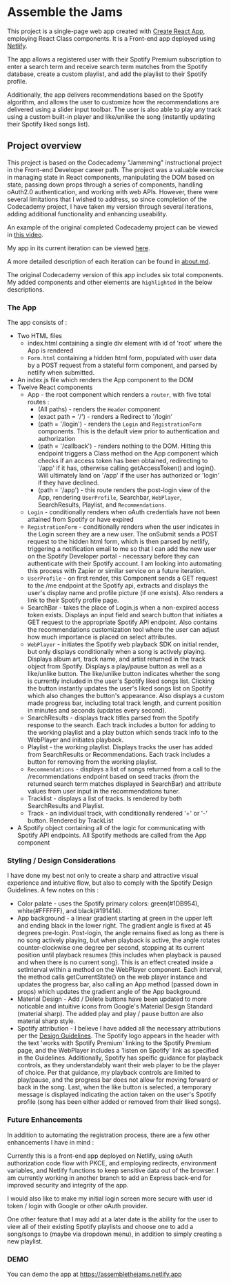 # Assemble the Jams

This project is a single-page web app created with [Create React App](https://create-react-app.dev/), employing React Class components.  It is a Front-end app deployed using [Netlify](https://www.netlify.com/).

The app allows a registered user with their Spotify Premium subscription to enter a search term and receive search term matches from the Spotify database, create a custom playlist, and add the playlist to their Spotify profile. 

Additionally, the app delivers recommendations based on the Spotify algorithm, and allows the user to customize how the recommendations are delivered using a slider input toolbar. The user is also able to play any track using a custom built-in player and like/unlike the song (instantly updating their Spotify liked songs list).

## Project overview

This project is based on the Codecademy "Jammming" instructional project in the Front-end Developer career path.  The project was a valuable exercise in managing state in React components, manipulating the DOM based on state, passing down props through a series of components, handling oAuth2.0 authentication, and working with web APIs.  However, there were several limitations that I wished to address, so since completion of the Codecademy project, I have taken my version through several iterations, adding additional functionality and enhancing useability.

An example of the original completed Codecademy project can be viewed in [this video](https://youtu.be/yn0o9YVAzNY).

My app in its current iteration can be viewed [here](https://youtu.be/fMgUQI0HRTk).

A more detailed description of each iteration can be found in [about.md](https://github.com/sds-smith/assemble-the-jams/blob/main/about.md).

The original Codecademy version of this app includes six total components.  My added components and other elements are `highlighted` in the below descriptions.

### The App

The app consists of :

  * Two HTML files
    - index.html containing a single div element with id of 'root' where the App is rendered
    - `Form.html` containing a hidden html form, populated with user data by a POST request from a stateful form component, and parsed by netlify when submitted.
  * An index.js file which renders the App component to the DOM
  * Twelve React components 
    - App - the root component which renders a `router`, with five total routes : 
        + (All paths) - renders the `Header` component
        + (exact path = '/') - renders a Redirect to '/login'
        + (path = '/login') - renders the `Login` and `RegistrationForm` components.  This is the default view prior to authentication and authorization
        + (path = '/callback') - renders nothing to the DOM.  Hitting this endpoint triggers a Class method on the App component which checks if an access token has been obtained, redirecting to '/app' if it has, otherwise calling getAccessToken() and login(). Will ultimately land on '/app' if the user has authorized or 'login' if they have declined.
        + (path = '/app') - this route renders the post-login view of the App, rendering `UserProfile`, Searchbar, `WebPlayer`, SearchResults, Playlist, and `Recommendations`.
    - `Login` - conditionally renders when oAuth credentials have not been attained from Spotify or have expired
    - `RegistrationForm` - conditionally renders when the user indicates in the Login screen they are a new user. The onSubmit sends a POST request to the hidden html form, which is then parsed by netlify, triggering a notification email to me so that I can add the new user on the Spotify Developer portal - necessary before they can authenticate with their Spotify account. I am looking into automating this process with Zapier or similar service on a future iteration.
    - `UserProfile` - on first render, this Component sends a GET request to the /me endpoint at the Spotify api, extracts and displays the user's display name and profile picture (if one exists).  Also renders a link to their Spotify profile page.
    - SearchBar - takes the place of Login.js when a non-expired access token exists.  Displays an input field and search button that initiates a GET request to the appropriate Spotify API endpoint. Also contains the recommendations customization tool where the user can adjust how much importance is placed on select attributes.
    - `WebPlayer` - initiates the Spotify web playback SDK on initial render, but only displays conditionally when a song is actively playing.  Displays album art, track name, and artist returned in the track object from Spotify.  Displays a play/pause button as well as a like/unlike button.  The like/unlike button indicates whether the song is currently included in the user's Spotify liked songs list.  Clicking the button instantly updates the user's liked songs list on Spotify which also changes the button's appearance. Also displays a custom made progress bar, including total track length, and current position in minutes and seconds (updates every second).
    - SearchResults - displays track titles parsed from the Spotify response to the search.  Each track includes a button for adding to the working playlist and a play button which sends track info to the WebPlayer and initiates playback.
    - Playlist - the working playlist.  Displays tracks the user has added from SearchResults or Recommendations.  Each track includes a button for removing from the working playlist.
    - `Recommendations` - displays a list of songs returned from a call to the /recommendations endpoint based on seed tracks (from the returned search term matches displayed in SearchBar) and attribute values from user input in the recommendations tuner.
    - Tracklist - displays a list of tracks.  Is rendered by both SearchResults and Playlist.
    - Track - an individual track, with conditionally rendered '+' or '-' button.  Rendered by TrackList
  * A Spotify object containing all of the logic for communicating with Spotify API endpoints.  All Spotify methods are called from the App component

### Styling / Design Considerations

I have done my best not only to create a sharp and attractive visual experience and intuitive flow, but also to comply with the Spotify Design Guidelines.  A few notes on this :

  * Color palate - uses the Spotify primary colors: green(#1DB954), white(#FFFFFF), and black(#191414).
  * App background - a linear gradient starting at green in the upper left and ending black in the lower right.  The gradient angle is fixed at 45 degrees pre-login.  Post-login, the angle remains fixed as long as there is no song actively playing, but when playback is active, the angle rotates counter-clockwise one degree per second, stopping at its current position until playback resumes (this includes when playback is paused and when there is no current song).  This is an effect created inside a setInterval within a method on the WebPlayer component.  Each interval, the method calls getCurrentState() on the web player instance and updates the progress bar, also calling an App method (passed down in props) which updates the gradient angle of the App background.
  * Material Design - Add / Delete buttons have been updated to more noticable and intuitive icons from Google's Material Design Standard (material sharp).  The added play and play / pause button are also material sharp style.
  * Spotify attribution - I believe I have added all the necessary attributions per the [Design Guidelines](https://developer.spotify.com/documentation/general/design-and-branding/).  The Spotify logo appears in the header with the text 'works with Spotify Premium' linking to the Spotify Premium page, and the WebPlayer includes a 'listen on Spotify' link as specified in the Guidelines.  Additionally, Spotify has speific guidance for playback controls, as they understandably want their web player to be the player of choice. Per that guidance, my playback controls are limited to play/pause, and the progress bar does not allow for moving forward or back in the song. Last, when the like button is selected, a temporary message is displayed indicating the action taken on the user's Spotify profile (song has been either added or removed from their liked songs).

### Future Enhancements

In addition to automating the registration process, there are a few other enhancements I have in mind : 

Currently this is a front-end app deployed on Netlify, using oAuth authorization code flow with PKCE, and employing redirects, environment variables, and Netlify functions to keep sensitive data out of the browser.  I am currently working in another branch to add an Express back-end for improved security and integrity of the app.

I would also like to make my initial login screen more secure with user id token / login with Google or other oAuth provider.

One other feature that I may add at a later date is the ability for the user to view all of their existing Spotify playlists and choose one to add a song/songs to (maybe via dropdown menu), in addition to simply creating a new playlist.

### DEMO

You can demo the app at https://assemblethejams.netlify.app
